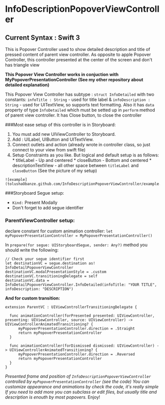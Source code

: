 # InfoDescriptionPopoverViewController

## Current Syntax : Swift 3

This is Popover Controller used to show detailed description and title of pressed content of parent view controller. As opposite to apple Popover Controller, this controller presented at the center of the screen and don't has triangle view

**This Popover View Controller works in conjuction with MyPopoverPresentationController (See my other repository about detailed explanation)**

This Popover View Controller has subtype : `struct InfoDetailed` with two constants: `infoTitle : String` - used for title label & `infoDescription : String` - used for UITextView, so supports text formatting.
Also it has `data` property of type `InfoDetailed` which must be setted up in `perform` method of parent view controller.
It has Close button, to close the controller

###Most ease setup of this controller is in Storyboard:
  1. You must add new UIViewController to Storyboard.
  2. Add : UILabel, UIButton and UITextView.
  3. Connect outlets and action (already wrote in controller class, so just connect to your view from swift file)
  3. Setup Constraints as you like. But logical and default setup is as follows:
    * titleLabel - Up and centered
    * closeButton - Bottom and centered
    * descriptionTextView - all other space between `titleLabel` and `closeButton`
    (See the picture of my setup)
    
    ![example](tolushaObanze.github.com/InfoDescriptionPopoverViewController/example.png)

###Storyboard Segue setup:
  * `Kind:` Present Modally
  * Don't forget to add segue identifier

### ParentViewController setup:

declare constant for custom animation controller:
`let myPopoverPresentationController = MyPopoverPresentationController()`

In `prepare(for segue: UIStoryboardSegue, sender: Any?)` method you should write the following:
  ```
  // Check your segue identifier first
 let destinationVC = segue.destination as! InfoDetailPopoverViewController
 destinationVC.modalPresentationStyle = .custom
 destinationVC.transitioningDelegate = self
 destinationVC.data = InfoDetailPopoverViewController.InfoDetailed(infoTitle: "YOUR TITLE", infoDescription: "DESCRIPTION")
  ```
  **And for custom transition:**
  ```
  extension ParentVC : UIViewControllerTransitioningDelegate {
    
    func animationController(forPresented presented: UIViewController, presenting: UIViewController, source: UIViewController) -> UIViewControllerAnimatedTransitioning? {
        myPopoverPresentationController.direction = .Straight
        return myPopoverPresentationController
    }
    
    func animationController(forDismissed dismissed: UIViewController) -> UIViewControllerAnimatedTransitioning? {
        myPopoverPresentationController.direction = .Reversed
        return myPopoverPresentationController
    }
}
```

*Presented frame and position of `InfoDescriptionPopoverViewController` controlled by `myPopoverPresentationController` (see the code)*
*You can customize appearance and animations by check the code, it's really simple*
*If you need to add more you can subclass or edit files, but usually title and description is enouth by most popovers.*
Enjoy!

